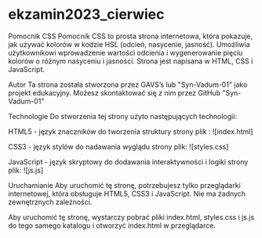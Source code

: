 # ekzamin2023_cierwiec

Pomocnik CSS
Pomocnik CSS to prosta strona internetowa, która pokazuje, jak używać kolorów w kodzie HSL (odcień, nasycenie, jasność). 
Umożliwia użytkownikowi wprowadzenie wartości odcienia i wygenerowanie pięciu kolorów o różnym nasyceniu i jasności. 
Strona jest napisana w HTML, CSS i JavaScript.



Autor
Ta strona została stworzona przez GAVS’s lub  "Syn-Vadum-01"  jako projekt edukacyjny. Możesz skontaktować się z nim przez GitHub "Syn-Vadum-01"

Technologie
Do stworzenia tej strony użyto następujących technologii:

HTML5 - język znaczników do tworzenia struktury strony
plik : ![index.html]

CSS3 - język stylów do nadawania wyglądu strony
plik: ![styles.css]

JavaScript - język skryptowy do dodawania interaktywności i logiki strony
plik: ![js.js]

Uruchamianie
Aby uruchomić tę stronę, potrzebujesz tylko przeglądarki internetowej, która obsługuje HTML5, CSS3 i JavaScript.
Nie ma żadnych zewnętrznych zależności.

Aby uruchomić tę stronę, wystarczy pobrać pliki index.html, styles.css i js.js do tego samego katalogu i otworzyć index.html w przeglądarce.
